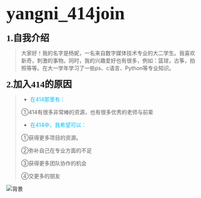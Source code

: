 # <font face="ink free" size = 8>yangni_414join</font>

**<font face="comic sans ms" size = 5>1.自我介绍</font>**

> 大家好！我的名字是杨妮，一名来自数字媒体技术专业的大二学生。我喜欢新奇，刺激的事物。同时，我的兴趣爱好也有很多，例如：篮球，古筝，拍照等等。在大一学年学习了一些ps、c语言、Python等专业知识。

**<font face="comic sans ms" size = 5>2.加入414的原因</font>**

> * <font color = #00BFFF>在414那里有：</font>
>
> ①414有很多非常棒的资源，也有很多优秀的老师与前辈
>
> * <font color = #00BFFF>在414中，我希望可以：</font>
>
> ①获得更多项目的资源。
>
> ②弥补自己在专业方面的不足
>
> ③获得更多团队协作的机会
>
> ④交更多的朋友

![背景](https://user-images.githubusercontent.com/90245897/132340932-5542e46a-aa08-47d8-9bee-f11c612b309e.jpg)
